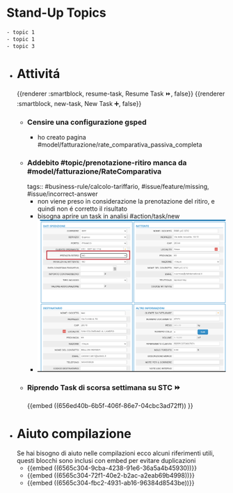 # Stand-Up Topics
	- topic 1
	- topic 1
	- topic 3
- # Attivitá
  {{renderer :smartblock, resume-task, Resume Task ⏩️, false}} {{renderer :smartblock, new-task, New Task ➕, false}}
	- ### Censire una configurazione gsped
		- ho creato pagina #model/fatturazione/rate_comparativa_passiva_completa
	- ### Addebito #topic/prenotazione-ritiro manca da #model/fatturazione/RateComparativa 
	  tags:: #business-rule/calcolo-tariffario, #issue/feature/missing, #issue/incorrect-answer
		- non viene preso in considerazione la prenotazione del ritiro, e quindi non é corretto il risultato
		- bisogna aprire un task in analisi #action/task/new
		- ![image.png](../assets/image_1702284936991_0.png)
	- ### Riprendo Task di scorsa settimana su STC ⏩️
	  {{embed ((656ed40b-6b5f-406f-86e7-04cbc3ad72ff)) }}
- # Aiuto compilazione
  Se hai bisogno di aiuto nelle compilazioni ecco alcuni riferimenti utili, questi blocchi sono inclusi con embed per evitare duplicazioni
	- {{embed ((6565c304-9cba-4238-91e6-36a5a4b45930))}}
	- {{embed ((6565c304-72f1-40e2-b2ac-a2eab69b4998))}}
	- {{embed ((6565c304-fbc2-4931-ab16-96384d8543be))}}
